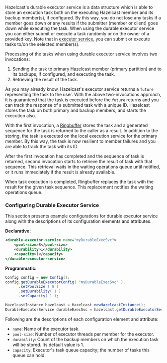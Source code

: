 
Hazelcast's durable executor service is a data structure which is able to store an execution task both on the executing Hazelcast member and its backup member(s), if configured. By this way, you do not lose any tasks if a member goes down or any results if the submitter (member or client) goes down while executing the task. When using the durable executor service you can either submit or execute a task randomly or on the owner of a provided key. Note that in [executor service](/00_Executor_Service), you can submit or execute tasks to/on the selected member(s).

Processing of the tasks when using durable executor service involves two invocations:

1. Sending the task to primary Hazelcast member (primary partition) and to its backups, if configured, and executing the task.
2. Retrieving the result of the task.

As you may already know, Hazelcast's executor service returns a `future` representing the task to the user. With the above two-invocations approach, it is guaranteed that the task is executed before the `future` returns and you can track the response of a submitted task with a unique ID. Hazelcast stores the task on both primary and backup members, and starts the execution also. 


With the first invocation, a [Ringbuffer](/06_Distributed_Data_Structures/06_Ringbuffer) stores the task and a generated sequence for the task is returned to the caller as a result. In addition to the storing, the task is executed on the local execution service for the primary member. By this way, the task is now resilient to member failures and you are able to track the task with its ID.

After the first invocation has completed and the sequence of task is returned, second invocation starts to retrieve the result of task with that sequence. This retrieval waits in the waiting operations queue until notified, or it runs immediately if the result is already available.

When task execution is completed, Ringbuffer replaces the task with the result for the given task sequence. This replacement notifies the waiting operations queue.

### Configuring Durable Executor Service

This section presents example configurations for durable executor service along with the descriptions of its configuration elements and attributes.

**Declarative:**

```xml
<durable-executor-service name="myDurableExecSvc">
	<pool-size>8</pool-size>
	<durability>1</durability>
	<capacity>1</capacity>
</durable-executor-service>
```

**Programmatic:**

```java
Config config = new Config();
config.getDurableExecutorConfig( "myDurableExecSvc" ).
      .setPoolSize ( 8 )
      .setDurability( 1 )
      .setCapacity( 1 );

HazelcastInstance hazelcast = Hazelcast.newHazelcastInstance();
DurableExecutorService durableExecSvc = hazelcast.getDurableExecutorService("myDurableExecSvc");
```
 
Following are the descriptions of each configuration element and attribute:

* `name`: Name of the executor task.
* `pool-size`: Number of executor threads per member for the executor.
* `durability`: Count of the backup members on which the execution task will be stored. Its default value is 1.
* `capacity`: Executor's task queue capacity; the number of tasks this queue can hold.
 